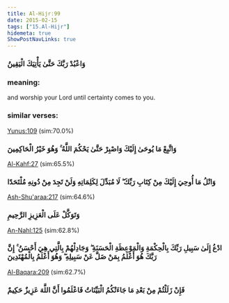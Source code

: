```yaml
---
title: Al-Hijr:99
date: 2015-02-15
tags: ["15.Al-Hijr"]
hidemeta: true 
ShowPostNavLinks: true 
---
```

### وَاعْبُدْ رَبَّكَ حَتَّىٰ يَأْتِيَكَ الْيَقِينُ
### meaning: 
and worship your Lord until certainty comes to you.
### similar verses: 

[Yunus:109](/10/109) (sim:70.0%)

### وَاتَّبِعْ مَا يُوحَىٰ إِلَيْكَ وَاصْبِرْ حَتَّىٰ يَحْكُمَ اللَّهُ ۚ وَهُوَ خَيْرُ الْحَاكِمِينَ

[Al-Kahf:27](/18/27) (sim:65.5%)

### وَاتْلُ مَا أُوحِيَ إِلَيْكَ مِنْ كِتَابِ رَبِّكَ ۖ لَا مُبَدِّلَ لِكَلِمَاتِهِ وَلَنْ تَجِدَ مِنْ دُونِهِ مُلْتَحَدًا

[Ash-Shu'araa:217](/26/217) (sim:64.6%)

### وَتَوَكَّلْ عَلَى الْعَزِيزِ الرَّحِيمِ

[An-Nahl:125](/16/125) (sim:62.8%)

### ادْعُ إِلَىٰ سَبِيلِ رَبِّكَ بِالْحِكْمَةِ وَالْمَوْعِظَةِ الْحَسَنَةِ ۖ وَجَادِلْهُمْ بِالَّتِي هِيَ أَحْسَنُ ۚ إِنَّ رَبَّكَ هُوَ أَعْلَمُ بِمَنْ ضَلَّ عَنْ سَبِيلِهِ ۖ وَهُوَ أَعْلَمُ بِالْمُهْتَدِينَ

[Al-Baqara:209](/2/209) (sim:62.7%)

### فَإِنْ زَلَلْتُمْ مِنْ بَعْدِ مَا جَاءَتْكُمُ الْبَيِّنَاتُ فَاعْلَمُوا أَنَّ اللَّهَ عَزِيزٌ حَكِيمٌ
